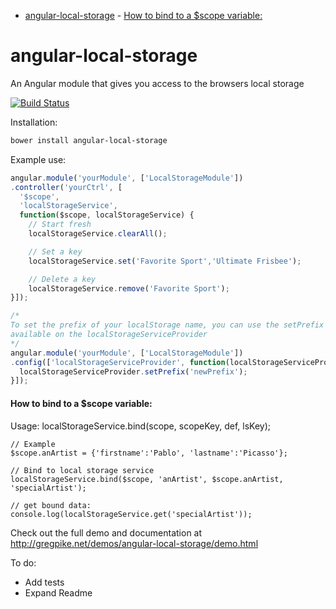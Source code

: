 <!-- START doctoc generated TOC please keep comment here to allow auto update -->
<!-- DON'T EDIT THIS SECTION, INSTEAD RE-RUN doctoc TO UPDATE -->


- [angular-local-storage](#angular-local-storage)
      - [How to bind to a $scope variable:](#how-to-bind-to-a-scope-variable)

<!-- END doctoc generated TOC please keep comment here to allow auto update -->

angular-local-storage
=====================

An Angular module that gives you access to the browsers local storage

[![Build Status](https://secure.travis-ci.org/grevory/angular-local-storage.png?branch=master)](https://travis-ci.org/grevory/)

Installation:

```bash
bower install angular-local-storage
```

Example use:

```javascript
angular.module('yourModule', ['LocalStorageModule'])
.controller('yourCtrl', [
  '$scope',
  'localStorageService',
  function($scope, localStorageService) {
    // Start fresh
    localStorageService.clearAll();

    // Set a key
    localStorageService.set('Favorite Sport','Ultimate Frisbee');

    // Delete a key
    localStorageService.remove('Favorite Sport');
}]);

/*
To set the prefix of your localStorage name, you can use the setPrefix method
available on the localStorageServiceProvider
*/
angular.module('yourModule', ['LocalStorageModule'])
.config(['localStorageServiceProvider', function(localStorageServiceProvider){
  localStorageServiceProvider.setPrefix('newPrefix');
}]);
```

#### How to bind to a $scope variable:
Usage: localStorageService.bind(scope, scopeKey, def, lsKey);
```
// Example
$scope.anArtist = {'firstname':'Pablo', 'lastname':'Picasso'};

// Bind to local storage service
localStorageService.bind($scope, 'anArtist', $scope.anArtist, 'specialArtist');

// get bound data:
console.log(localStorageService.get('specialArtist'));
```

Check out the full demo and documentation at http://gregpike.net/demos/angular-local-storage/demo.html

To do:
- Add tests
- Expand Readme

